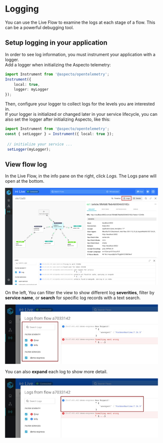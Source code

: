 # Logging

You can use the Live Flow to examine the logs at each stage of a flow. This can be a powerful debugging tool.

## Setup logging in your application

In order to see log information, you must instrument your application with a logger.  
Add a logger when initializing the Aspecto telemetry:

```typescript
import Instrument from '@aspecto/opentelemetry';
Instrument({
    local: true,
    logger: myLogger
});
```

Then, configure your logger to collect logs for the levels you are interested in.  
If your logger is initialized or changed later in your service lifecycle, you can also set the logger after initializing Aspecto, like this:

```typescript
import Instrument from '@aspecto/opentelemetry';
const { setLogger } = Instrument({ local: true });

 // initialize your service ...
 setLogger(myLogger); 
```

## View flow log

In the Live Flow, in the info pane on the right, click _Logs._ The Logs pane will open at the bottom. 

![](../../.gitbook/assets/logs.png)

On the left, You can filter the view to show different log **severities**, filter by **service name**, or **search** for specific log records with a text search.

![](../../.gitbook/assets/whatsapp-image-2020-11-09-at-15.09.09-log-2-highlighted-filter-search.jpg)

You can also **expand** each log to show more detail.

![](../../.gitbook/assets/whatsapp-image-2020-11-09-at-15.09.09-log-2-highlighted.jpg)







